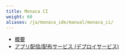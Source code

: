 ```yaml
---
title: Monaca CI
weight: 60
aliases: /ja/monaca_ide/manual/monaca_ci/
---
```


- [概要](overview)
- [アプリ配信/配布サービス (デプロイサービス)](supported_services)





